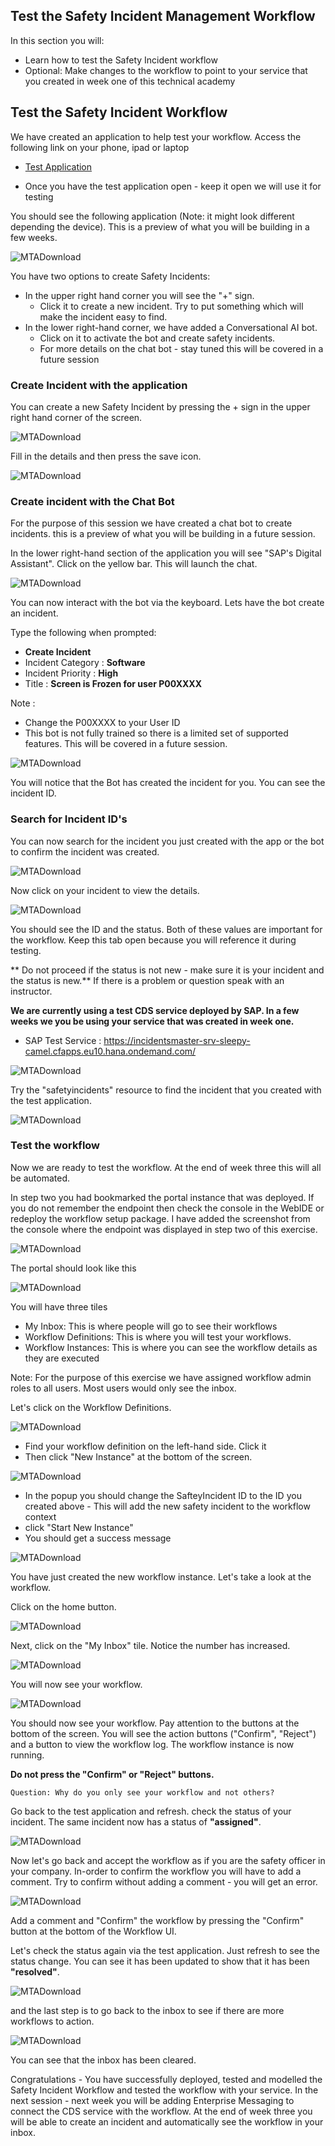 ## Test the Safety Incident Management Workflow 

In this section you will: 
  
  * Learn how to test the Safety Incident workflow 
  * Optional: Make changes to the workflow to point to your service that you created in week one of this technical academy
  
## Test the Safety Incident Workflow 

We have created an application to help test your workflow. Access the following link on your phone, ipad or laptop 
* [Test Application](https://se-technical-academy-vr-d-cf-eu10-dev-incidentreport-approuter.cfapps.eu10.hana.ondemand.com/nsIncidentReport/index.html)

* Once you have the test application open - keep it open we will use it for testing

You should see the following application (Note: it might look different depending the device). This is a preview of what you will be building in a few weeks.

![MTADownload](Part3Images/testapp.png)

You have two options to create Safety Incidents:
* In the upper right hand corner you will see the "+" sign. 
  * Click it to create a new incident. Try to put something which will make the incident easy to find.
* In the lower right-hand corner, we have added a Conversational AI bot.
  * Click on it to activate the bot and create safety incidents.
  * For more details on the chat bot - stay tuned this will be covered in a future session
  
 ### Create Incident with the application  

You can create a new Safety Incident by pressing the + sign in the upper right hand corner of the screen.

![MTADownload](Part3Images/testnewincident.png)

Fill in the details and then press the save icon.

![MTADownload](Part3Images/testnewincidentsave.png)

### Create incident with the Chat Bot

For the purpose of this session we have created a chat bot to create incidents. this is a preview of what you will be building in a future session. 

In the lower right-hand section of the application you will see "SAP's Digital Assistant". 
Click on the yellow bar. This will launch the chat.

![MTADownload](Part3Images/testchatbot.png)

You can now interact with the bot via the keyboard. Lets have the bot create an incident.

Type the following when prompted: 
* **Create Incident**
* Incident Category : **Software**
* Incident Priority : **High**
* Title : **Screen is Frozen for user P00XXXX** 

Note : 
  * Change the P00XXXX to your User ID 
  * This bot is not fully trained so there is a limited set of supported features.  This will be covered in a future session.
  
![MTADownload](Part3Images/botscript.png)

You will notice that the Bot has created the incident for you. You can see the incident ID.

### Search for Incident ID's

You can now search for the incident you just created with the app or the bot to confirm the incident was created.

![MTADownload](Part3Images/appsearch.png)

Now click on your incident to view the details. 

![MTADownload](Part3Images/testsearchdetails.png)

You should see the ID and the status. Both of these values are important for the workflow. 
Keep this tab open because you will reference it during testing. 

** Do not proceed if the status is not new - make sure it is your incident and the status is new.**
If there is a problem or question speak with an instructor.

**We are currently using a test CDS service deployed by SAP. In a few weeks we you be using your service that was created in week one.** 
* SAP Test Service : https://incidentsmaster-srv-sleepy-camel.cfapps.eu10.hana.ondemand.com/ 

![MTADownload](Part3Images/testservice.png)

Try the "safetyincidents" resource to find the incident that you created with the test application.

![MTADownload](Part3Images/foundincident.png)

### Test the workflow

Now we are ready to test the workflow. At the end of week three this will all be automated. 

In step two you had bookmarked the portal instance that was deployed. If you do not remember the endpoint then check the console in the WebIDE or redeploy the workflow setup package. I have added the screenshot from the console where the endpoint was displayed in step two of this exercise.

![MTADownload](Part2Images/deploysuccess.png)

The portal should look like this

![MTADownload](Part3Images/wfportal.png)

You will have three tiles
* My Inbox: This is where people will go to see their workflows 
* Workflow Definitions: This is where you will test your workflows.   
* Workflow Instances: This is where you can see the workflow details as they are executed

Note: For the purpose of this exercise we have assigned workflow admin roles to all users. Most users would only see the inbox.

Let's click on the Workflow Definitions.  

![MTADownload](Part3Images/definitions.png)

* Find your workflow definition on the left-hand side. Click it 
* Then click "New Instance" at the bottom of the screen.

![MTADownload](Part3Images/testwfinstancecreate.png)

* In the popup you should change the SafteyIncident ID to the ID you created above - This will add the new safety incident to the workflow context
* click "Start New Instance"
* You should get a success message

![MTADownload](Part3Images/testcreatenewinstanceid.png)

You have just created the new workflow instance. Let's take a look at the workflow.

Click on the home button. 

![MTADownload](Part3Images/navigatehome.png)

Next, click on the "My Inbox" tile. Notice the number has increased.

![MTADownload](Part3Images/testflp1.png)

You will now see your workflow.

![MTADownload](Part3Images/testwfui.png)

You should now see your workflow. Pay attention to the buttons at the bottom of the screen. You will see the action buttons ("Confirm", "Reject") and a button to view the workflow log. The workflow instance is now running.

**Do not press the "Confirm" or "Reject" buttons.**

```
Question: Why do you only see your workflow and not others?
```

Go back to the test application and refresh.
check the status of your incident. 
The same incident now has a status of **"assigned"**.

![MTADownload](Part3Images/testserviceassigned.png)

Now let's go back and accept the workflow as if you are the safety officer in your company. In-order to confirm the workflow you will have to add a comment. Try to confirm without adding a comment - you will get an error. 

![MTADownload](Part3Images/testwfconfirm.png)

Add a comment and "Confirm" the workflow by pressing the "Confirm" button at the bottom of the Workflow UI.

Let's check the status again via the test application. 
Just refresh to see the status change. 
You can see it has been updated to show that it has been **"resolved"**.

![MTADownload](Part3Images/testserviceresolved.png)

and the last step is to go back to the inbox to see if there are more workflows to action.

![MTADownload](Part3Images/testflp0.png)

You can see that the inbox has been cleared.

Congratulations - You have successfully deployed, tested and modelled the Safety Incident Workflow and tested the workflow with your service. In the next session - next week you will be adding Enterprise Messaging to connect the CDS service with the workflow. At the end of week three you will be able to create an incident and automatically see the workflow in your inbox.

